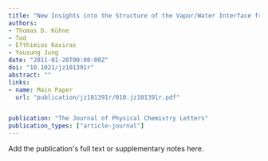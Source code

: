 ```yaml
---
title: "New Insights into the Structure of the Vapor/Water Interface from Large-Scale First-Principles Simulations"
authors:
- Thomas D. Kühne
- Tod
- Efthimios Kaxiras
- Yousung Jung
date: "2011-01-20T00:00:00Z"
doi: "10.1021/jz101391r"
abstract: ""
links:
- name: Main Paper
  url: "publication/jz101391r/010.jz101391r.pdf" 


publication: "The Journal of Physical Chemistry Letters"
publication_types: ["article-journal"]
---
```


Add the publication's full text or supplementary notes here.

